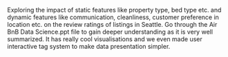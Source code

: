 Exploring the impact of static features like property type, bed type etc. and dynamic features like communication, cleanliness, customer preference in location etc. on the review ratings of listings in Seattle. Go through the Air BnB Data Science.ppt file to gain deeper understanding as it is very well summarized. It has really cool visualisations and we even made user interactive tag system to make data presentation simpler.
